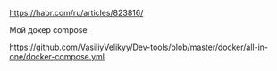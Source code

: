 https://habr.com/ru/articles/823816/

Мой докер compose 

<https://github.com/VasiliyVelikyy/Dev-tools/blob/master/docker/all-in-one/docker-compose.yml>